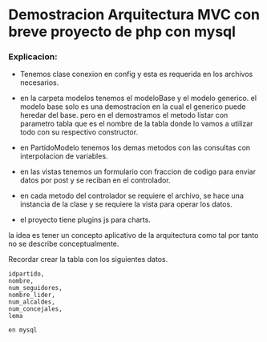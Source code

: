 # Demostracion Arquitectura MVC con breve proyecto de php con mysql

### Explicacion:
- Tenemos clase conexion en config y esta es requerida en los archivos necesarios.

- en la carpeta modelos tenemos el modeloBase y el modelo generico. el modelo base solo es una demostracion
  en la cual el generico puede heredar del base. pero en el demostramos el metodo listar con parametro tabla que es
  el nombre de la tabla donde lo vamos a utilizar todo con su respectivo constructor.

- en PartidoModelo tenemos los demas metodos con las consultas con interpolacion de variables.

- en las vistas tenemos un formulario con fraccion de codigo para enviar datos por post y se reciban en el controlador.

- en cada metodo del controlador se requiere el archivo, se hace una instancia de la clase y se requiere la vista para operar 
  los datos.

- el proyecto tiene plugins js para charts.

la idea es tener un concepto aplicativo de la arquitectura como tal por tanto no se describe conceptualmente.


Recordar crear la tabla con los siguientes datos.
``` 
idpartido,
nombre,
num_seguidores,
nombre_lider,
num_alcaldes,
num_concejales,
lema

en mysql
```

